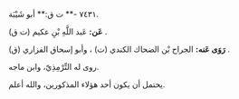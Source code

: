٧٤٣١ -** ت ق:** أبو شَيْبَة.

**عَن:** عَبد اللَّهِ بْنِ عكيم (ت ق) .

**رَوَى عَنه:** الجراح بْن الضحاك الكندي (ت) ، وأبو إسحاق الفزاري (ق) .

روى له التِّرْمِذِيّ، وابن ماجه.

يحتمل أن يكون أحد هؤلاء المذكورين، والله أعلم.
